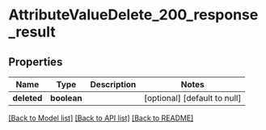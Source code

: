 # AttributeValueDelete_200_response_result

## Properties
Name | Type | Description | Notes
------------ | ------------- | ------------- | -------------
**deleted** | **boolean** |  | [optional] [default to null]

[[Back to Model list]](../README.md#documentation-for-models) [[Back to API list]](../README.md#documentation-for-api-endpoints) [[Back to README]](../README.md)


